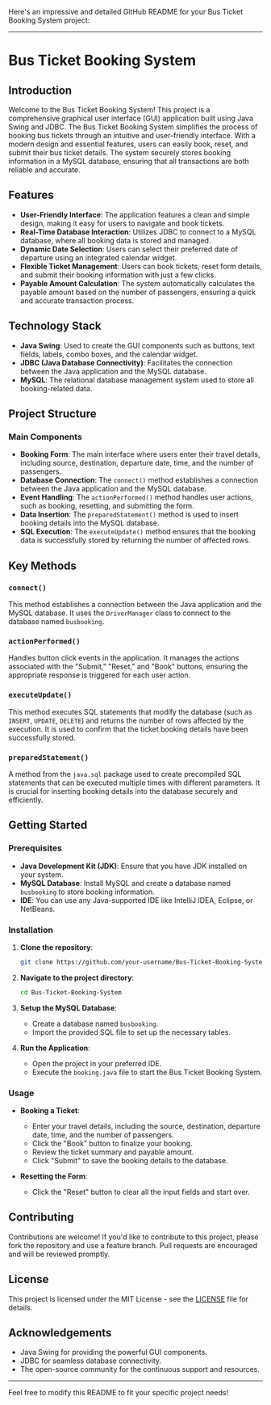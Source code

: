 Here's an impressive and detailed GitHub README for your Bus Ticket Booking System project:

---

# Bus Ticket Booking System

## Introduction

Welcome to the Bus Ticket Booking System! This project is a comprehensive graphical user interface (GUI) application built using Java Swing and JDBC. The Bus Ticket Booking System simplifies the process of booking bus tickets through an intuitive and user-friendly interface. With a modern design and essential features, users can easily book, reset, and submit their bus ticket details. The system securely stores booking information in a MySQL database, ensuring that all transactions are both reliable and accurate.

## Features

- **User-Friendly Interface**: The application features a clean and simple design, making it easy for users to navigate and book tickets.
- **Real-Time Database Interaction**: Utilizes JDBC to connect to a MySQL database, where all booking data is stored and managed.
- **Dynamic Date Selection**: Users can select their preferred date of departure using an integrated calendar widget.
- **Flexible Ticket Management**: Users can book tickets, reset form details, and submit their booking information with just a few clicks.
- **Payable Amount Calculation**: The system automatically calculates the payable amount based on the number of passengers, ensuring a quick and accurate transaction process.

## Technology Stack

- **Java Swing**: Used to create the GUI components such as buttons, text fields, labels, combo boxes, and the calendar widget.
- **JDBC (Java Database Connectivity)**: Facilitates the connection between the Java application and the MySQL database.
- **MySQL**: The relational database management system used to store all booking-related data.

## Project Structure

### Main Components

- **Booking Form**: The main interface where users enter their travel details, including source, destination, departure date, time, and the number of passengers.
- **Database Connection**: The `connect()` method establishes a connection between the Java application and the MySQL database.
- **Event Handling**: The `actionPerformed()` method handles user actions, such as booking, resetting, and submitting the form.
- **Data Insertion**: The `preparedStatement()` method is used to insert booking details into the MySQL database.
- **SQL Execution**: The `executeUpdate()` method ensures that the booking data is successfully stored by returning the number of affected rows.

## Key Methods

### `connect()`
This method establishes a connection between the Java application and the MySQL database. It uses the `DriverManager` class to connect to the database named `busbooking`.

### `actionPerformed()`
Handles button click events in the application. It manages the actions associated with the "Submit," "Reset," and "Book" buttons, ensuring the appropriate response is triggered for each user action.

### `executeUpdate()`
This method executes SQL statements that modify the database (such as `INSERT`, `UPDATE`, `DELETE`) and returns the number of rows affected by the execution. It is used to confirm that the ticket booking details have been successfully stored.

### `preparedStatement()`
A method from the `java.sql` package used to create precompiled SQL statements that can be executed multiple times with different parameters. It is crucial for inserting booking details into the database securely and efficiently.

## Getting Started

### Prerequisites

- **Java Development Kit (JDK)**: Ensure that you have JDK installed on your system.
- **MySQL Database**: Install MySQL and create a database named `busbooking` to store booking information.
- **IDE**: You can use any Java-supported IDE like IntelliJ IDEA, Eclipse, or NetBeans.

### Installation

1. **Clone the repository**:
   ```bash
   git clone https://github.com/your-username/Bus-Ticket-Booking-System.git
   ```
2. **Navigate to the project directory**:
   ```bash
   cd Bus-Ticket-Booking-System
   ```
3. **Setup the MySQL Database**:
   - Create a database named `busbooking`.
   - Import the provided SQL file to set up the necessary tables.

4. **Run the Application**:
   - Open the project in your preferred IDE.
   - Execute the `booking.java` file to start the Bus Ticket Booking System.

### Usage

- **Booking a Ticket**:
  - Enter your travel details, including the source, destination, departure date, time, and the number of passengers.
  - Click the "Book" button to finalize your booking.
  - Review the ticket summary and payable amount.
  - Click "Submit" to save the booking details to the database.

- **Resetting the Form**:
  - Click the "Reset" button to clear all the input fields and start over.

## Contributing

Contributions are welcome! If you'd like to contribute to this project, please fork the repository and use a feature branch. Pull requests are encouraged and will be reviewed promptly.

## License

This project is licensed under the MIT License - see the [LICENSE](LICENSE) file for details.

## Acknowledgements

- Java Swing for providing the powerful GUI components.
- JDBC for seamless database connectivity.
- The open-source community for the continuous support and resources.

---

Feel free to modify this README to fit your specific project needs!
